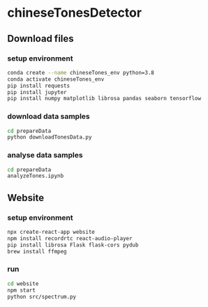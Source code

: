 # chineseTonesDetector

## Download files

### setup environment
```sh
conda create --name chineseTones_env python=3.8
conda activate chineseTones_env
pip install requests
pip install jupyter 
pip install numpy matplotlib librosa pandas seaborn tensorflow
```

### download data samples
```sh
cd prepareData
python downloadTonesData.py
```

### analyse data samples
```sh
cd prepareData
analyzeTones.ipynb
```

## Website

### setup environment
```sh
npx create-react-app website
npm install recordrtc react-audio-player
pip install librosa Flask flask-cors pydub
brew install ffmpeg
```

### run
```sh
cd website
npm start
python src/spectrum.py
```
